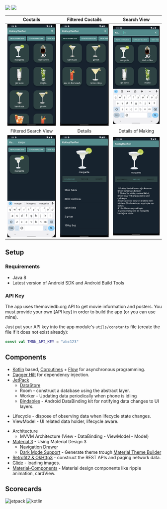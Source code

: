  <div id="top"></div>


<a href="https://www.android.com"><img src="https://img.shields.io/badge/Android-02303A.svg?style=for-the-badge&logo=android&logoColor=dark"></a>
<a href="https://kotlinlang.org"><img src="https://img.shields.io/badge/kotlin%20-%23FF6F00.svg?&style=for-the-badge&logo=kotlin&logoColor=dark" /> </a>



| Coctails | Filtered Coctails |  Search View
|:-:|:-:|:-:|
| ![1](app/src/main/res/drawable/images1.png) | ![2](app/src/main/res/drawable/images2.png) | ![3](app/src/main/res/drawable/images3.png)
| Filtered Search View | Details |  Details of Making | Settings
| ![5](app/src/main/res/drawable/images4.png) | ![6](app/src/main/res/drawable/images5.png) | ![7](app/src/main/res/drawable/images6.png)











## Setup

### Requirements

- Java 8
- Latest version of Android SDK and Android Build Tools

### API Key

The app uses themoviedb.org API to get movie information and posters. You must provide your own [API key] in order to build the app (or you can use mine).

Just put your API key into the app module's `utils/constants` file (create the file if it does not exist already):

```kotlin
const val TMDb_API_KEY = "abc123"
```

## Components

* [Kotlin](https://kotlinlang.org/) based, [Coroutines](https://github.com/Kotlin/kotlinx.coroutines) + [Flow](https://kotlin.github.io/kotlinx.coroutines/kotlinx-coroutines-core/kotlinx.coroutines.flow/) for asynchronous programming.
* [Dagger Hilt](https://dagger.dev/hilt/) for dependency injection.
* [JetPack](https://developer.android.com/jetpack)
    + [DataStore]()
    + Room - construct a database using the abstract layer.
    + Worker - Updating data periodically when phone is idling
    + [Bindables](https://github.com/skydoves/bindables) - Android DataBinding kit for notifying data changes to UI layers.
+ Lifecycle - dispose of observing data when lifecycle state changes.
+ ViewModel - UI related data holder, lifecycle aware.
* Architecture
    + MVVM Architecture (View - DataBinding - ViewModel - Model)
* [Material 3](https://m3.material.io/) - Using Material Design 3
    + [Navigation Drawer](https://material.io/components/app-bars-bottom)
    + [Dark Mode Support](https://developer.android.com/guide/topics/ui/look-and-feel/darktheme) - Generate theme trough [Material Theme Builder](https://material-foundation.github.io/material-theme-builder/#/dynamic)
* [Retrofit2 & OkHttp3](https://github.com/square/retrofit) - construct the REST APIs and paging network data.
* [Glide](https://github.com/bumptech/glide) - loading images.
* [Material-Components](https://github.com/material-components/material-components-android) - Material design components like ripple animation, cardView.


## Scorecards


![jetpack](images/jetpack.png)
![kotlin](images/kotlin.png)



